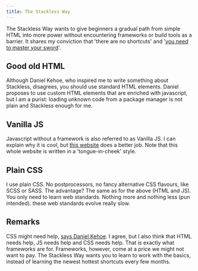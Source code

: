 ```yaml
---
title: The Stackless Way
---
```


The Stackless Way wants to give beginners a gradual path from simple HTML into more power without encountering frameworks or build tools as a barrier. It shares my conviction that 'there are no shortcuts' and '[you need to master your sword](/blog/code-warriors)'.

## Good old HTML

Although Daniel Kehoe, who inspired me to write something about Stackless, disagrees, you should use standard HTML elements. Daniel proposes to use custom HTML elements that are enriched with javascript, but I am a purist: loading unknown code from a package manager is not plain and Stackless enough for me.

## Vanilla JS

Javascript without a framework is also referred to as Vanilla JS. I can explain why it is cool, but [this website](https://web.archive.org/web/20210824231100/http://vanilla-js.com/) does a better job. Note that this whole website is written in a 'tongue-in-cheek' style.

## Plain CSS

I use plain CSS. No postprocessors, no fancy alternative CSS flavours, like SCSS or SASS. The advantage? The same as for the above (HTML and JS). You only need to learn web standards. Nothing more and nothing less (pun intended). these web standards evolve really slow.

## Remarks

CSS might need help, [says Daniel Kehoe](https://tutorials.yax.com/articles/the-yax-way/2.html). I agree, but I also think that HTML needs help, JS needs help and CSS needs help. That is exactly what frameworks are for. Frameworks, however, come at a price we might not want to pay. The Stackless Way wants you to learn to work with the basics, instead of learning the newest hottest shortcuts every few months.
